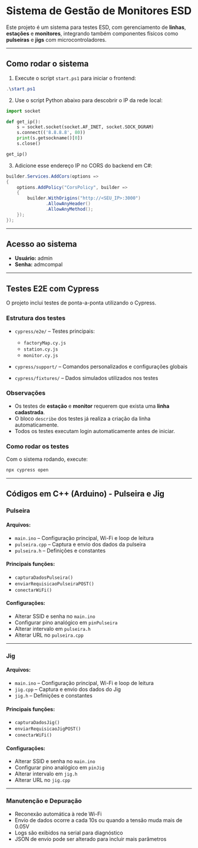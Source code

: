 
# Sistema de Gestão de Monitores ESD

Este projeto é um sistema para testes ESD, com gerenciamento de **linhas**, **estações** e **monitores**, integrando também componentes físicos como **pulseiras** e **jigs** com microcontroladores.

---

## Como rodar o sistema

1. Execute o script `start.ps1` para iniciar o frontend:

```powershell
.\start.ps1
```

2. Use o script Python abaixo para descobrir o IP da rede local:

```python
import socket

def get_ip():
    s = socket.socket(socket.AF_INET, socket.SOCK_DGRAM)
    s.connect(('8.8.8.8', 80))
    print(s.getsockname()[0])
    s.close()

get_ip()
```

3. Adicione esse endereço IP no CORS do backend em C#:

```csharp
builder.Services.AddCors(options =>
{
    options.AddPolicy("CorsPolicy", builder =>
    {
        builder.WithOrigins("http://<SEU_IP>:3000")
               .AllowAnyHeader()
               .AllowAnyMethod();
    });
});
```

---

## Acesso ao sistema

- **Usuário:** admin  
- **Senha:** admcompal

---

## Testes E2E com Cypress

O projeto inclui testes de ponta-a-ponta utilizando o Cypress.

### Estrutura dos testes

- `cypress/e2e/` – Testes principais:
  - `factoryMap.cy.js`
  - `station.cy.js`
  - `monitor.cy.js`

- `cypress/support/` – Comandos personalizados e configurações globais

- `cypress/fixtures/` – Dados simulados utilizados nos testes

### Observações

- Os testes de **estação** e **monitor** requerem que exista uma **linha cadastrada**.
- O bloco `describe` dos testes já realiza a criação da linha automaticamente.
- Todos os testes executam login automaticamente antes de iniciar.

### Como rodar os testes

Com o sistema rodando, execute:

```bash
npx cypress open
```

---

## Códigos em C++ (Arduino) - Pulseira e Jig

### Pulseira

#### Arquivos:
- `main.ino` – Configuração principal, Wi-Fi e loop de leitura
- `pulseira.cpp` – Captura e envio dos dados da pulseira
- `pulseira.h` – Definições e constantes

#### Principais funções:
- `capturaDadosPulseira()`
- `enviarRequisicaoPulseiraPOST()`
- `conectarWiFi()`

#### Configurações:
- Alterar SSID e senha no `main.ino`
- Configurar pino analógico em `pinPulseira`
- Alterar intervalo em `pulseira.h`
- Alterar URL no `pulseira.cpp`

---

### Jig

#### Arquivos:
- `main.ino` – Configuração principal, Wi-Fi e loop de leitura
- `jig.cpp` – Captura e envio dos dados do Jig
- `jig.h` – Definições e constantes

#### Principais funções:
- `capturaDadosJig()`
- `enviarRequisicaoJigPOST()`
- `conectarWiFi()`

#### Configurações:
- Alterar SSID e senha no `main.ino`
- Configurar pino analógico em `pinJig`
- Alterar intervalo em `jig.h`
- Alterar URL no `jig.cpp`

---

### Manutenção e Depuração

- Reconexão automática à rede Wi-Fi
- Envio de dados ocorre a cada 10s ou quando a tensão muda mais de 0.05V
- Logs são exibidos na serial para diagnóstico
- JSON de envio pode ser alterado para incluir mais parâmetros
